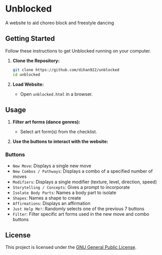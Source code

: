 # Unblocked

A website to aid choreo block and freestyle dancing

## Getting Started

Follow these instructions to get Unblocked running on your computer.

1. **Clone the Repository:**
    ```bash
    git clone https://github.com/dihan922/unblocked
    cd unblocked
    ```

2. **Load Website:**
    - Open `unblocked.html` in a browser.

## Usage

1. **Filter art forms (dance genres):**
    - Select art form(s) from the checklist.

2. **Use the buttons to interact with the website:**

### Buttons
- `New Move`: Displays a single new move
- `New Combos / Pathways`: Displays a combo of a specified number of moves
- `Modifiers`: Displays a single modifier (texture, level, direction, speed)
- `Storytelling / Concepts`: Gives a prompt to incorporate
- `Isolate Body Parts`: Names a body part to isolate
- `Shapes`: Names a shape to create
- `Affirmations`: Displays an affirmation
- `Just Help Me!`: Randomly selects one of the previous 7 buttons
- `Filter`: Filter specific art forms used in the new move and combo buttons
    

## License

This project is licensed under the [GNU General Public License](https://www.gnu.org/licenses/gpl-3.0.en.html#license-text).
